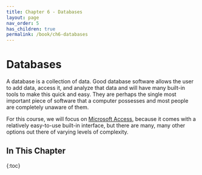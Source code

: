 ```yaml
---
title: Chapter 6 - Databases
layout: page
nav_order: 5
has_children: true
permalink: /book/ch6-databases
---
```


Databases
=========

A database is a collection of data. Good database software allows the
user to add data, access it, and analyze that data and will have many
built-in tools to make this quick and easy. They are perhaps the single
most important piece of software that a computer possesses and most
people are completely unaware of them.

For this course, we will focus on [Microsoft
Access](https://products.office.com/en-us/access), because it comes with
a relatively easy-to-use built-in interface, but there are many, many
other options out there of varying levels of complexity.

## In This Chapter

{:toc}
